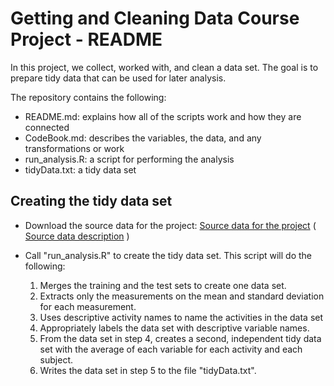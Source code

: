 # Getting and Cleaning Data Course Project - README

In this project, we collect, worked with, and clean a data set. The goal is to prepare tidy data that can be used for later analysis. 

The repository contains the following:

- README.md: explains how all of the scripts work and how they are connected
- CodeBook.md: describes the variables, the data, and any transformations or work
- run_analysis.R: a script for performing the analysis
- tidyData.txt: a tidy data set

## Creating the tidy data set
 
- Download the source data for the project:
[Source data for the project](https://d396qusza40orc.cloudfront.net/getdata%2Fprojectfiles%2FUCI%20HAR%20Dataset.zip
) ( [Source data description](http://archive.ics.uci.edu/ml/datasets/Human+Activity+Recognition+Using+Smartphones) )

- Call "run_analysis.R" to create the tidy data set. This script will do the following:
  1. Merges the training and the test sets to create one data set.
  2. Extracts only the measurements on the mean and standard deviation for each measurement.
  3. Uses descriptive activity names to name the activities in the data set
  4. Appropriately labels the data set with descriptive variable names.
  5. From the data set in step 4, creates a second, independent tidy data set with the average of each variable for each activity and each subject.
  6. Writes the data set in step 5 to the file "tidyData.txt".